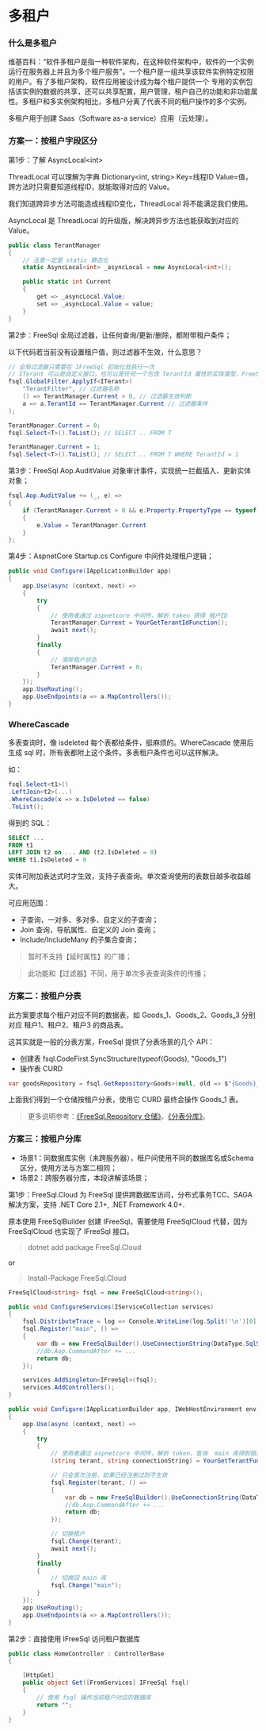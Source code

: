 # 多租户

### 什么是多租户

维基百科：“软件多租户是指一种软件架构，在这种软件架构中，软件的一个实例运行在服务器上并且为多个租户服务”。一个租户是一组共享该软件实例特定权限的用户。有了多租户架构，软件应用被设计成为每个租户提供一个 专用的实例包括该实例的数据的共享，还可以共享配置，用户管理，租户自己的功能和非功能属性。多租户和多实例架构相比，多租户分离了代表不同的租户操作的多个实例。

多租户用于创建 Saas（Software as-a service）应用（云处理）。

### 方案一：按租户字段区分

第1步：了解 AsyncLocal\<int\>

ThreadLocal 可以理解为字典 Dictionary\<int, string\> Key=线程ID Value=值，跨方法时只需要知道线程ID，就能取得对应的 Value。

我们知道跨异步方法可能造成线程ID变化，ThreadLocal 将不能满足我们使用。

AsyncLocal 是 ThreadLocal 的升级版，解决跨异步方法也能获取到对应的 Value。

```csharp
public class TerantManager
{
    // 注意一定是 static 静态化
    static AsyncLocal<int> _asyncLocal = new AsyncLocal<int>();

    public static int Current
    {
        get => _asyncLocal.Value;
        set => _asyncLocal.Value = value;    
    }
}
```

第2步：FreeSql 全局过滤器，让任何查询/更新/删除，都附带租户条件；

以下代码若当前没有设置租户值，则过滤器不生效，什么意思？

```csharp
// 全局过滤器只需要在 IFreeSql 初始化处执行一次
// ITerant 可以是自定义接口，也可以是任何一个包含 TerantId 属性的实体类型，FreeSql 不需要为每个实体类型都设置过滤器（一次即可）
fsql.GlobalFilter.ApplyIf<ITerant>(
    "TerantFilter", // 过滤器名称
    () => TerantManager.Current > 0, // 过滤器生效判断
    a => a.TerantId == TerantManager.Current // 过滤器条件
);

TerantManager.Current = 0;
fsql.Select<T>().ToList(); // SELECT .. FROM T

TerantManager.Current = 1;
fsql.Select<T>().ToList(); // SELECT .. FROM T WHERE TerantId = 1
```

第3步：FreeSql Aop.AuditValue 对象审计事件，实现统一拦截插入、更新实体对象；

```csharp
fsql.Aop.AuditValue += (_, e) =>
{
    if (TerantManager.Current > 0 && e.Property.PropertyType == typeof(int) && e.Property.Name == "TerantId")
    {
        e.Value = TerantManager.Current
    }
};
```

第4步：AspnetCore Startup.cs Configure 中间件处理租户逻辑；

```csharp
public void Configure(IApplicationBuilder app)
{
    app.Use(async (context, next) =>
    {
        try
        {
            // 使用者通过 aspnetcore 中间件，解析 token 获得 租户ID
            TerantManager.Current = YourGetTerantIdFunction();
            await next();
        }
        finally
        {
            // 清除租户状态
            TerantManager.Current = 0;
        }
    });
    app.UseRouting();
    app.UseEndpoints(a => a.MapControllers());
}
```

### WhereCascade

多表查询时，像 isdeleted 每个表都给条件，挺麻烦的。WhereCascade 使用后生成 sql 时，所有表都附上这个条件。多表租户条件也可以这样解决。

如：

```csharp
fsql.Select<t1>()
.LeftJoin<t2>(...)
.WhereCascade(x => x.IsDeleted == false)
.ToList();
```

得到的 SQL：

```sql
SELECT ...
FROM t1
LEFT JOIN t2 on ... AND (t2.IsDeleted = 0)
WHERE t1.IsDeleted = 0
```

实体可附加表达式时才生效，支持子表查询。单次查询使用的表数目越多收益越大。

可应用范围：

- 子查询，一对多、多对多、自定义的子查询；
- Join 查询，导航属性、自定义的 Join 查询；
- Include/IncludeMany 的子集合查询；

> 暂时不支持【延时属性】的广播；

> 此功能和【过滤器】不同，用于单次多表查询条件的传播；

### 方案二：按租户分表

此方案要求每个租户对应不同的数据表，如 Goods_1、Goods_2、Goods_3 分别对应 租户1、租户2、租户3 的商品表。

这其实就是一般的分表方案，FreeSql 提供了分表场景的几个 API：

- 创建表 fsql.CodeFirst.SyncStructure(typeof(Goods), "Goods_1")
- 操作表 CURD

```csharp
var goodsRepository = fsql.GetRepository<Goods>(null, old => $"{Goods}_{TerantManager.Current}");
```

上面我们得到一个仓储按租户分表，使用它 CURD 最终会操作 Goods_1 表。

> 更多说明参考：[《FreeSql.Repository 仓储》](repository.md)、[《分表分库》](sharding.md)。

### 方案三：按租户分库

- 场景1：同数据库实例（未跨服务器），租户间使用不同的数据库名或Schema区分，使用方法与方案二相同；
- 场景2：跨服务器分库，本段讲解该场景；

第1步：FreeSql.Cloud 为 FreeSql 提供跨数据库访问，分布式事务TCC、SAGA解决方案，支持 .NET Core 2.1+, .NET Framework 4.0+.

原本使用 FreeSqlBuilder 创建 IFreeSql，需要使用 FreeSqlCloud 代替，因为 FreeSqlCloud 也实现了 IFreeSql 接口。

> dotnet add package FreeSql.Cloud

or

> Install-Package FreeSql.Cloud

```csharp
FreeSqlCloud<string> fsql = new FreeSqlCloud<string>();

public void ConfigureServices(IServiceCollection services)
{
    fsql.DistributeTrace = log => Console.WriteLine(log.Split('\n')[0].Trim());
    fsql.Register("main", () =>
    {
        var db = new FreeSqlBuilder().UseConnectionString(DataType.SqlServer, "data source=main.db").Build();
        //db.Aop.CommandAfter += ...
        return db;
    });

    services.AddSingleton<IFreeSql>(fsql);
    services.AddControllers();
}

public void Configure(IApplicationBuilder app, IWebHostEnvironment env)
{
    app.Use(async (context, next) =>
    {
        try
        {
            // 使用者通过 aspnetcore 中间件，解析 token，查询  main 库得到租户信息。
            (string terant, string connectionString) = YourGetTerantFunction();

            // 只会首次注册，如果已经注册过则不生效
            fsql.Register(terant, () =>
            {
                var db = new FreeSqlBuilder().UseConnectionString(DataType.SqlServer, connectionString).Build();
                //db.Aop.CommandAfter += ...
                return db;
            });

            // 切换租户
            fsql.Change(terant);
            await next();
        }
        finally
        {
            // 切换回 main 库
            fsql.Change("main");
        }
    });
    app.UseRouting();
    app.UseEndpoints(a => a.MapControllers());
}
```

第2步：直接使用 IFreeSql 访问租户数据库

```csharp
public class HomeController : ControllerBase
{

    [HttpGet]
    public object Get([FromServices] IFreeSql fsql)
    {
        // 使用 fsql 操作当前租户对应的数据库
        return "";
    }
}
```
